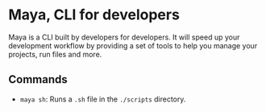 # Maya, CLI for developers

Maya is a CLI built by developers for developers. It will speed up your development workflow by providing a set of tools to help you manage your projects, run files and more.

## Commands

-   `maya sh`: Runs a `.sh` file in the `./scripts` directory.
